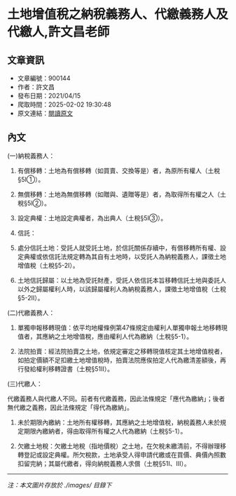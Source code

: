 # 土地增值稅之納稅義務人、代繳義務人及代繳人,許文昌老師

## 文章資訊
- 文章編號：900144
- 作者：許文昌
- 發布日期：2021/04/15
- 爬取時間：2025-02-02 19:30:48
- 原文連結：[閱讀原文](https://real-estate.get.com.tw/Columns/detail.aspx?no=900144)

## 內文
(一)納稅義務人：

1. 有償移轉：土地為有償移轉（如買賣、交換等是）者，為原所有權人（土稅§5Ⅰ①）。

2. 無償移轉：土地為無償移轉（如贈與、遺贈等是）者，為取得所有權之人（土稅§5Ⅰ②）。

3. 設定典權：土地設定典權者，為出典人（土稅§5Ⅰ③）。

4. 信託：

1. 處分信託土地：受託人就受託土地，於信託關係存續中，有償移轉所有權、設定典權或依信託法規定轉為其自有土地時，以受託人為納稅義務人，課徵土地增值稅（土稅§5-2Ⅰ）。

2. 土地信託歸屬：以土地為受託財產，受託人依信託本旨移轉信託土地與委託人以外之歸屬權利人時，以該歸屬權利人為納稅義務人，課徵土地增值稅（土稅§5-2Ⅱ）。

(二)代繳義務人：

1. 單獨申報移轉現值：依平均地權條例第47條規定由權利人單獨申報土地移轉現值者，其應納之土地增值稅，應由權利人代為繳納（土稅§5-1）。

2. 法院拍賣：經法院拍賣之土地，依規定審定之移轉現值核定其土地增值稅者，如拍定價額不足扣繳土地增值稅時，拍賣法院應俟拍定人代為繳清差額後，再行發給權利移轉證書（土稅§51Ⅱ）。

(三)代繳人：

代繳義務人與代繳人不同。前者有代繳義務，因此法條規定「應代為繳納」；後者無代繳之義務，因此法條規定「得代為繳納」。

1. 未於期限內繳納：土地所有權移轉，其應納之土地增值稅，納稅義務人未於規定期限內繳納者，得由取得所有權之人代為繳納（土稅§5-1）。

2. 欠繳土地稅：欠繳土地稅（指地價稅）之土地，在欠稅未繳清前，不得辦理移轉登記或設定典權。所欠稅款，土地承受人得申請代繳或在買價、典價內照數扣留完納；其屬代繳者，得向納稅義務人求償（土稅§51Ⅰ、Ⅲ）。

---
*注：本文圖片存放於 ./images/ 目錄下*

